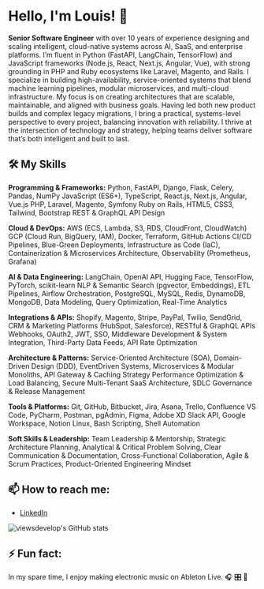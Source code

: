 # Hello, I'm Louis! 👋

**Senior Software Engineer** with over 10 years of experience designing and scaling intelligent, cloud-native systems across AI, SaaS, and enterprise platforms. I’m fluent in Python (FastAPI, LangChain, TensorFlow) and JavaScript frameworks (Node.js, React, Next.js, Angular, Vue), with strong grounding in PHP and Ruby ecosystems like Laravel, Magento, and Rails. I specialize in building high-availability, service-oriented systems that blend machine learning pipelines, modular microservices, and multi-cloud infrastructure. My focus is on creating architectures that are scalable, maintainable, and aligned with business goals. Having led both new product builds and complex legacy migrations, I bring a practical, systems-level perspective to every project, balancing innovation with reliability. I thrive at the intersection of technology and strategy, helping teams deliver software that’s both intelligent and built to last.

## 🛠️ My Skills

**Programming & Frameworks:** Python, FastAPI, Django, Flask, Celery, Pandas, NumPy JavaScript (ES6+), TypeScript, React.js, Next.js, Angular, Vue.js PHP, Laravel, Magento, Symfony Ruby on Rails, HTML5, CSS3, Tailwind, Bootstrap REST & GraphQL API Design


**Cloud & DevOps:** AWS (ECS, Lambda, S3, RDS, CloudFront, CloudWatch) GCP (Cloud Run, BigQuery, IAM), Docker, Terraform, GitHub Actions CI/CD Pipelines, Blue-Green Deployments, Infrastructure as Code (IaC), Containerization & Microservices Architecture, Observability (Prometheus, Grafana)


**AI & Data Engineering:** LangChain, OpenAI API, Hugging Face, TensorFlow, PyTorch, scikit-learn NLP & Semantic Search (pgvector, Embeddings), ETL Pipelines, Airflow Orchestration, PostgreSQL, MySQL, Redis, DynamoDB, MongoDB, Data Modeling, Query Optimization, Real-Time Analytics


**Integrations & APIs:** Shopify, Magento, Stripe, PayPal, Twilio, SendGrid, CRM & Marketing Platforms (HubSpot, Salesforce), RESTful & GraphQL APIs Webhooks, OAuth2, JWT, SSO, Middleware Development & System Integration, Third-Party Data Feeds, API Rate Optimization


**Architecture & Patterns:** Service-Oriented Architecture (SOA), Domain-Driven Design (DDD), EventDriven Systems, Microservices & Modular Monoliths, API Gateway & Caching Strategy Performance Optimization & Load Balancing, Secure Multi-Tenant SaaS Architecture, SDLC Governance & Release Management


**Tools & Platforms:** Git, GitHub, Bitbucket, Jira, Asana, Trello, Confluence VS Code, PyCharm, Postman, pgAdmin, Figma, Adobe XD Slack API, Google Workspace, Notion Linux, Bash Scripting, Shell Automation


**Soft Skills & Leadership:** Team Leadership & Mentorship, Strategic Architecture Planning, Analytical & Critical Problem Solving, Clear Communication & Documentation, Cross-Functional Collaboration, Agile & Scrum Practices, Product-Oriented Engineering Mindset

## 📫 How to reach me:

- [LinkedIn](https://www.linkedin.com/in/lmmedina/)

![viewsdevelop's GitHub stats](https://github-readme-stats.vercel.app/api?username=viewsdevelop&include_all_commits=true&count_private=true&theme=cobalt)

## ⚡ Fun fact:

In my spare time, I enjoy making electronic music on Ableton Live. 🎧  🎛️  📀 
